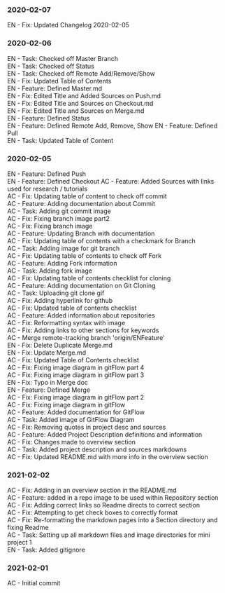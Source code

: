 ### 2020-02-07
EN - Fix: Updated Changelog 2020-02-05  



### 2020-02-06
EN - Task: Checked off Master Branch  
EN - Task: Checked off Status  
EN - Task: Checked off Remote Add/Remove/Show  
EN - Fix: Updated Table of Contents  
EN - Feature: Defined Master.md  
EN - Fix: Edited Title and Added Sources on Push.md  
EN - Fix: Edited Title and Sources on Checkout.md  
EN - Fix: Edited Title and Sources on Merge.md  
EN - Feature: Defined Status  
EN - Feature: Defined Remote Add, Remove, Show
EN - Feature: Defined Pull  
EN - Task: Updated Table of Content
  
### 2020-02-05
EN - Feature: Defined Push  
EN - Feature: Defined Checkout
AC - Feature: Added Sources with links used for research / tutorials  
AC - Fix: Updating table of content to check off commit  
AC - Feature: Adding documentation about Commit  
AC - Task: Adding git commit image  
AC - Fix: Fixing branch image part2  
AC - Fix: Fixing branch image  
AC - Feature: Updating Branch with documentation  
AC - Fix: Updating table of contents with a checkmark for Branch  
AC - Task: Adding image for git branch  
AC - Fix: Updating table of contents to check off Fork  
AC - Feature: Adding Fork information  
AC - Task: Adding fork image  
AC - Fix: Updating table of contents checklist for cloning  
AC - Feature: Adding documentation on Git Cloning  
AC - Task: Uploading git clone gif  
AC - Fix: Adding hyperlink for github  
AC - Fix: Updated table of contents checklist  
AC - Feature: Added information about repositories  
AC - Fix: Reformatting syntax with image  
AC - Fix: Adding links to other sections for keywords  
AC - Merge remote-tracking branch 'origin/ENFeature'  
EN - Fix: Delete Duplicate Merge.md  
EN - Fix: Update Merge.md  
AC - Fix: Updated Table of Contents checklist  
AC - Fix: Fixing image diagram in gitFlow part 4  
AC - Fix: Fixing image diagram in gitFlow part 3  
EN - Fix: Typo in Merge doc  
EN - Feature: Defined Merge  
AC - Fix: Fixing image diagram in gitFlow part 2  
AC - Fix: Fixing image diagram in gitFlow  
AC - Feature: Added documentation for GitFlow  
AC - Task: Added image of GitFlow Diagram  
AC - Fix: Removing quotes in project desc and sources  
AC - Feature: Added Project Description definitions and information  
AC - Fix: Changes made to overview section  
AC - Task: Added project description and sources markdowns  
AC - Fix: Updated README.md with more info in the overview section  
  
### 2021-02-02
AC - Fix: Adding in an overview section in the README.md  
AC - Feature: added in a repo image to be used within Repository section  
AC - Fix: Adding correct links so Readme directs to correct section  
AC - Fix: Attempting to get check boxes to correctly format  
AC - Fix: Re-formatting the markdown pages into a Section directory and fixing Readme  
AC - Task: Setting up all markdown files and image directories for mini project 1  
EN - Task: Added gitignore  
  
### 2021-02-01
AC - Initial commit
